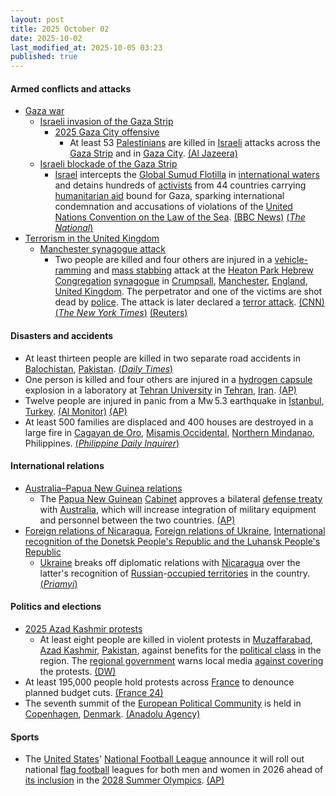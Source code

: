```yaml
---
layout: post
title: 2025 October 02
date: 2025-10-02
last_modified_at: 2025-10-05 03:23
published: true
---
```



#### Armed conflicts and attacks

* [Gaza war](https://en.wikipedia.org/wiki/Gaza_war "Gaza war")
  * [Israeli invasion of the Gaza Strip](https://en.wikipedia.org/wiki/Israeli_invasion_of_the_Gaza_Strip "Israeli invasion of the Gaza Strip")
    * [2025 Gaza City offensive](https://en.wikipedia.org/wiki/2025_Gaza_City_offensive "2025 Gaza City offensive")
      * At least 53 [Palestinians](https://en.wikipedia.org/wiki/Palestinians "Palestinians") are killed in [Israeli](https://en.wikipedia.org/wiki/Israel_Defense_Forces "Israel Defense Forces") attacks across the [Gaza Strip](https://en.wikipedia.org/wiki/Gaza_Strip "Gaza Strip") and in [Gaza City](https://en.wikipedia.org/wiki/Gaza_City "Gaza City"). [(Al Jazeera)](https://www.aljazeera.com/amp/news/2025/10/2/israel-threatens-all-staying-in-gaza-city-kills-at-least-13-in-enclave)
  * [Israeli blockade of the Gaza Strip](https://en.wikipedia.org/wiki/Israeli_blockade_of_the_Gaza_Strip_%282023%E2%80%93present%29 "Israeli blockade of the Gaza Strip (2023–present)")
    * [Israel](https://en.wikipedia.org/wiki/Israel "Israel") intercepts the [Global Sumud Flotilla](https://en.wikipedia.org/wiki/Global_Sumud_Flotilla "Global Sumud Flotilla") in [international waters](https://en.wikipedia.org/wiki/International_waters "International waters") and detains hundreds of [activists](https://en.wikipedia.org/wiki/Activists "Activists") from 44 countries carrying [humanitarian aid](https://en.wikipedia.org/wiki/Humanitarian_aid "Humanitarian aid") bound for Gaza, sparking international condemnation and accusations of violations of the [United Nations Convention on the Law of the Sea](https://en.wikipedia.org/wiki/United_Nations_Convention_on_the_Law_of_the_Sea "United Nations Convention on the Law of the Sea"). [(BBC News)](https://www.bbc.com/news/articles/c0lk292jww4o) [(*The National*)](https://www.thenationalnews.com/news/mena/2025/10/02/nations-condemn-israels-interception-of-gaza-aid-flotilla/)
* [Terrorism in the United Kingdom](https://en.wikipedia.org/wiki/Terrorism_in_the_United_Kingdom "Terrorism in the United Kingdom")
  * [Manchester synagogue attack](https://en.wikipedia.org/wiki/Manchester_synagogue_attack "Manchester synagogue attack")
    * Two people are killed and four others are injured in a [vehicle-ramming](https://en.wikipedia.org/wiki/Vehicle-ramming_attack "Vehicle-ramming attack") and [mass stabbing](https://en.wikipedia.org/wiki/Mass_stabbing "Mass stabbing") attack at the [Heaton Park Hebrew Congregation](https://en.wikipedia.org/wiki/Heaton_Park_Hebrew_Congregation "Heaton Park Hebrew Congregation") [synagogue](https://en.wikipedia.org/wiki/Synagogue "Synagogue") in [Crumpsall](https://en.wikipedia.org/wiki/Crumpsall "Crumpsall"), [Manchester](https://en.wikipedia.org/wiki/Manchester "Manchester"), [England](https://en.wikipedia.org/wiki/England "England"), [United Kingdom](https://en.wikipedia.org/wiki/United_Kingdom "United Kingdom"). The perpetrator and one of the victims are shot dead by [police](https://en.wikipedia.org/wiki/Greater_Manchester_Police "Greater Manchester Police"). The attack is later declared a [terror attack](https://en.wikipedia.org/wiki/Terrorism "Terrorism"). [(CNN)](https://www.cnn.com/world/live-news/manchester-uk-synagogue-attack-10-02-25) [(*The New York Times*)](https://www.nytimes.com/2025/10/02/world/europe/uk-manchester-synagogue-attack.html) [(Reuters)](https://www.reuters.com/world/uk/uk-police-name-victims-manchester-synagogue-attack-2025-10-03/)

#### Disasters and accidents

* At least thirteen people are killed in two separate road accidents in [Balochistan](https://en.wikipedia.org/wiki/Balochistan "Balochistan"), [Pakistan](https://en.wikipedia.org/wiki/Pakistan "Pakistan"). [(*Daily Times*)](https://dailytimes.com.pk/1377636/at-least-13-dead-in-separate-bus-crashes-in-balochistan-karachi/)
* One person is killed and four others are injured in a [hydrogen capsule](https://en.wikipedia.org/wiki/Fuel_cell "Fuel cell") explosion in a laboratory at [Tehran University](https://en.wikipedia.org/wiki/Tehran_University "Tehran University") in [Tehran](https://en.wikipedia.org/wiki/Tehran "Tehran"), [Iran](https://en.wikipedia.org/wiki/Iran "Iran"). [(AP)](https://apnews.com/article/iran-explosion-college-death-casualty-a6b6b93e226b1c54d268a002ac4ad7ee)
* Twelve people are injured in panic from a Mw 5.3 earthquake in [Istanbul](https://en.wikipedia.org/wiki/Istanbul "Istanbul"), [Turkey](https://en.wikipedia.org/wiki/Turkey "Turkey"). [(Al Monitor)](https://www.al-monitor.com/originals/2025/10/turkey-istanbul-jolted-53-magnitude-earthquake-no-casualties-reported) [(AP)](https://apnews.com/article/turkey-istanbul-earthquake-schools-evacuated-aa075d8c01185c2ebf14077ed25e28b2)
* At least 500 families are displaced and 400 houses are destroyed in a large fire in [Cagayan de Oro](https://en.wikipedia.org/wiki/Cagayan_de_Oro "Cagayan de Oro"), [Misamis Occidental](https://en.wikipedia.org/wiki/Misamis_Occidental "Misamis Occidental"), [Northern Mindanao](https://en.wikipedia.org/wiki/Northern_Mindanao "Northern Mindanao"), Philippines. [(*Philippine Daily Inquirer*)](https://newsinfo.inquirer.net/2119109/at-least-500-families-lost-homeless-to-fires-in-davao-cdo-cities)

#### International relations

* [Australia–Papua New Guinea relations](https://en.wikipedia.org/wiki/Australia%E2%80%93Papua_New_Guinea_relations "Australia–Papua New Guinea relations")
  * The [Papua New Guinean](https://en.wikipedia.org/wiki/Papua_New_Guinea "Papua New Guinea") [Cabinet](https://en.wikipedia.org/wiki/National_Executive_Council "National Executive Council") approves a bilateral [defense treaty](https://en.wikipedia.org/wiki/Defense_treaty "Defense treaty") with [Australia](https://en.wikipedia.org/wiki/Australia "Australia"), which will increase integration of military equipment and personnel between the two countries. [(AP)](https://apnews.com/article/australia-papua-new-guinea-defense-security-treaty-4e66ff5ae097ec0391775b121cffbb31)
* [Foreign relations of Nicaragua](https://en.wikipedia.org/wiki/Foreign_relations_of_Nicaragua "Foreign relations of Nicaragua"), [Foreign relations of Ukraine](https://en.wikipedia.org/wiki/Foreign_relations_of_Ukraine "Foreign relations of Ukraine"), [International recognition of the Donetsk People's Republic and the Luhansk People's Republic](https://en.wikipedia.org/wiki/International_recognition_of_the_Donetsk_People%27s_Republic_and_the_Luhansk_People%27s_Republic "International recognition of the Donetsk People's Republic and the Luhansk People's Republic")
  * [Ukraine](https://en.wikipedia.org/wiki/Ukraine "Ukraine") breaks off diplomatic relations with [Nicaragua](https://en.wikipedia.org/wiki/Nicaragua "Nicaragua") over the latter's recognition of [Russian](https://en.wikipedia.org/wiki/Russia "Russia")-[occupied territories](https://en.wikipedia.org/wiki/Russian-occupied_territories_of_Ukraine "Russian-occupied territories of Ukraine") in the country. [(*Priamyi*)](https://prm.ua/en/ukraine-breaks-off-diplomatic-relations-with-nicaragua/)

#### Politics and elections

* [2025 Azad Kashmir protests](https://en.wikipedia.org/wiki/2025_Azad_Kashmir_protests "2025 Azad Kashmir protests")
  * At least eight people are killed in violent protests in [Muzaffarabad](https://en.wikipedia.org/wiki/Muzaffarabad "Muzaffarabad"), [Azad Kashmir](https://en.wikipedia.org/wiki/Azad_Kashmir "Azad Kashmir"), [Pakistan](https://en.wikipedia.org/wiki/Pakistan "Pakistan"), against benefits for the [political class](https://en.wikipedia.org/wiki/Political_class "Political class") in the region. The [regional government](https://en.wikipedia.org/wiki/Government_of_Azad_Kashmir "Government of Azad Kashmir") warns local media [against covering](https://en.wikipedia.org/wiki/Censorship_in_Pakistan "Censorship in Pakistan") the protests. [(DW)](https://www.dw.com/en/pakistan-kashmir-unrest-leaves-8-dead/a-74223546)
* At least 195,000 people hold protests across [France](https://en.wikipedia.org/wiki/France "France") to denounce planned budget cuts. [(France 24)](https://www.france24.com/en/europe/20251002-anti-government-protests-france)
* The seventh summit of the [European Political Community](https://en.wikipedia.org/wiki/European_Political_Community "European Political Community") is held in [Copenhagen](https://en.wikipedia.org/wiki/Copenhagen "Copenhagen"), [Denmark](https://en.wikipedia.org/wiki/Denmark "Denmark"). [(Anadolu Agency)](https://www.aa.com.tr/en/opinion/opinion-european-leaders-meet-at-copenhagen-what-does-it-reveal-about-europes-security/3706430)

#### Sports

* The [United States](https://en.wikipedia.org/wiki/Sports_in_the_United_States "Sports in the United States")' [National Football League](https://en.wikipedia.org/wiki/National_Football_League "National Football League") announce it will roll out national [flag football](https://en.wikipedia.org/wiki/Flag_football "Flag football") leagues for both men and women in 2026 ahead of [its inclusion](https://en.wikipedia.org/wiki/Flag_football_at_the_Summer_Olympics "Flag football at the Summer Olympics") in the [2028 Summer Olympics](https://en.wikipedia.org/wiki/2028_Summer_Olympics "2028 Summer Olympics"). [(AP)](https://apnews.com/article/goodell-flag-football-nfl-mexico-city-f556067f67b161eca8e48147181660c7)
